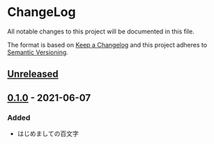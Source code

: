 # ChangeLog
All notable changes to this project will be documented in this file.

The format is based on [Keep a Changelog](http://keepachangelog.com/en/1.0.0/)
and this project adheres to [Semantic Versioning](http://semver.org/spec/v2.0.0.html).

## [Unreleased]

## [0.1.0] - 2021-06-07
### Added
- はじめましての百文字


[Unreleased]: https://github.com/NovelBox/NovelBox.github.io/compare/v0.1.0...HEAD
[0.1.0]: https://github.com/NovelBox/NovelBox.github.io/releases/v0.1.0
[0.0.1]: https://github.com/NovelBox/NovelBox.github.io/releases/v0.0.1
